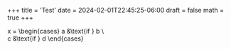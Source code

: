 +++
title = 'Test'
date = 2024-02-01T22:45:25-06:00
draft = false
math =  true
+++

x = \begin{cases}
    a &\text{if } b \\\
    c &\text{if } d 
\end{cases}
